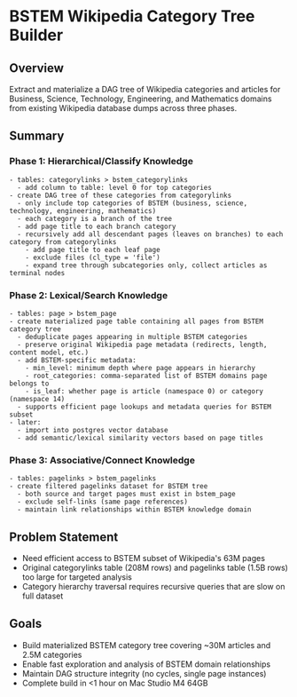 # BSTEM Wikipedia Category Tree Builder

## Overview
Extract and materialize a DAG tree of Wikipedia categories and articles for Business, Science, Technology, Engineering, and Mathematics domains from existing Wikipedia database dumps across three phases.

## Summary

### Phase 1: Hierarchical/Classify Knowledge
    - tables: categorylinks > bstem_categorylinks
      - add column to table: level 0 for top categories
    - create DAG tree of these categories from categorylinks
      - only include top categories of BSTEM (business, science, technology, engineering, mathematics)
      - each category is a branch of the tree
      - add page title to each branch category
      - recursively add all descendant pages (leaves on branches) to each category from categorylinks
        - add page title to each leaf page
        - exclude files (cl_type = 'file')
        - expand tree through subcategories only, collect articles as terminal nodes

### Phase 2: Lexical/Search Knowledge
    - tables: page > bstem_page
    - create materialized page table containing all pages from BSTEM category tree
      - deduplicate pages appearing in multiple BSTEM categories
      - preserve original Wikipedia page metadata (redirects, length, content model, etc.)
      - add BSTEM-specific metadata:
        - min_level: minimum depth where page appears in hierarchy
        - root_categories: comma-separated list of BSTEM domains page belongs to
        - is_leaf: whether page is article (namespace 0) or category (namespace 14)
      - supports efficient page lookups and metadata queries for BSTEM subset
    - later: 
      - import into postgres vector database
      - add semantic/lexical similarity vectors based on page titles
  
### Phase 3: Associative/Connect Knowledge
    - tables: pagelinks > bstem_pagelinks  
    - create filtered pagelinks dataset for BSTEM tree
      - both source and target pages must exist in bstem_page
      - exclude self-links (same page references)
      - maintain link relationships within BSTEM knowledge domain

## Problem Statement
- Need efficient access to BSTEM subset of Wikipedia's 63M pages
- Original categorylinks table (208M rows) and pagelinks table (1.5B rows) too large for targeted analysis
- Category hierarchy traversal requires recursive queries that are slow on full dataset

## Goals
- Build materialized BSTEM category tree covering ~30M articles and 2.5M categories
- Enable fast exploration and analysis of BSTEM domain relationships
- Maintain DAG structure integrity (no cycles, single page instances)
- Complete build in <1 hour on Mac Studio M4 64GB
